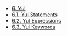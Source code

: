 <!-- This file is generated automatically by infrastructure scripts (crates/codegen/spec/src/lib.rs). Please don't edit by hand. -->

- [6. Yul](./index.md)
- [6.1. Yul Statements](./01-yul-statements.md)
- [6.2. Yul Expressions](./02-yul-expressions.md)
- [6.3. Yul Keywords](./03-yul-keywords.md)
